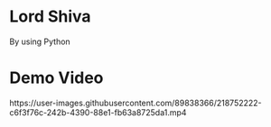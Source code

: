 <h1>Lord Shiva </h1>
By using Python

<H1> Demo Video </H1>
https://user-images.githubusercontent.com/89838366/218752222-c6f3f76c-242b-4390-88e1-fb63a8725da1.mp4



